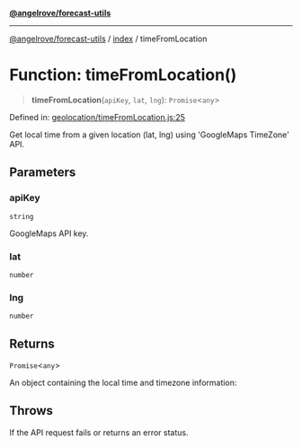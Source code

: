 [**@angelrove/forecast-utils**](../../README.md)

***

[@angelrove/forecast-utils](../../modules.md) / [index](../README.md) / timeFromLocation

# Function: timeFromLocation()

> **timeFromLocation**(`apiKey`, `lat`, `lng`): `Promise`\<`any`\>

Defined in: [geolocation/timeFromLocation.js:25](https://github.com/angelrove/forecast-utils/blob/24fb242ac959e4d78950a4cc0b4469220f80b468/src/geolocation/timeFromLocation.js#L25)

Get local time from a given location (lat, lng) using 'GoogleMaps TimeZone' API.

## Parameters

### apiKey

`string`

GoogleMaps API key.

### lat

`number`

### lng

`number`

## Returns

`Promise`\<`any`\>

An object containing the local time and timezone information:

## Throws

If the API request fails or returns an error status.
